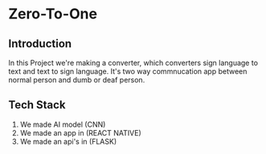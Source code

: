 # Zero-To-One
## Introduction
In this Project we're making a converter, which converters sign language to text and text to sign language. 
It's two way commnucation app between normal person and dumb or deaf person.

## Tech Stack
1. We made AI model (CNN)
2. We made an app in (REACT NATIVE)
3. We made an api's in (FLASK)
